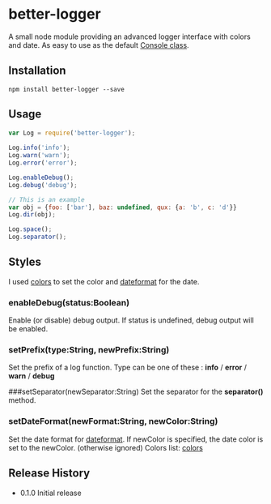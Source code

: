 # better-logger
A small node module providing an advanced logger interface with colors and date.
As easy to use as the default [Console class](https://nodejs.org/api/console.html).

## Installation
```shell
npm install better-logger --save
```

## Usage
```js
var Log = require('better-logger');
	
Log.info('info');
Log.warn('warn');
Log.error('error');

Log.enableDebug();
Log.debug('debug');

// This is an example
var obj = {foo: ['bar'], baz: undefined, qux: {a: 'b', c: 'd'}} 
Log.dir(obj);

Log.space();
Log.separator();
```

## Styles
I used [colors][colors] to set the color and [dateformat][dateformat] for the date.

### enableDebug(status:Boolean)
Enable (or disable) debug output.
If status is undefined, debug output will be enabled.

### setPrefix(type:String, newPrefix:String)
Set the prefix of a log function.
Type can be one of these : **info** / **error** / **warn** / **debug**

###setSeparator(newSeparator:String)
Set the separator for the **separator()** method.

### setDateFormat(newFormat:String, newColor:String)
Set the date format for [dateformat][dateformat].
If newColor is specified, the date color is set to the newColor. (otherwise ignored)
Colors list: [colors][colors]

## Release History
* 0.1.0 Initial release

[dateformat]: https://www.npmjs.com/package/dateformat
[colors]: https://www.npmjs.com/package/colors
